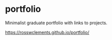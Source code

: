 # portfolio

Minimalist graduate portfolio with links to projects.

https://rosswclements.github.io/portfolio/

